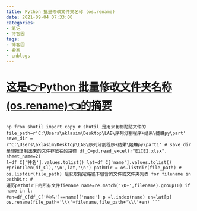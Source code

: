 ```yaml
---
title: Python 批量修改文件夹名称 (os.rename)
date: 2021-09-04 07:33:00
categories:
- 笔记
- 博客园
tags:
- 博客园
- 搬家
- cnblogs
---
```

# [这是👉Python 批量修改文件夹名称 (os.rename)👈的摘要](../../../../2021/09/04/cnblog_15226774/)
<!--more-->
``` import os,re,sys # os是用来切换路径和创建文件夹的。 import pandas as pd import numpy as
np from shutil import copy # shutil 是用来复制黏贴文件的
file_path=r'C:\Users\aklasim\Desktop\LAB\序列分割程序+结果\姬蠊py\part' save_dir =
r'C:\Users\aklasim\Desktop\LAB\序列分割程序+结果\姬蠊py\part1' # save_dir
是想把复制出来的文件存放在的路径 df_C=pd.read_excel(r"E1CE2.xlsx", sheet_name=2)
l=df_C['种名'].values.tolist() lat=df_C['name'].values.tolist()
#print(len(df_Cl),'\n',lat,'\n') pathDir = os.listdir(file_path) #
os.listdir(file_path) 是获取指定路径下包含的文件或文件夹列表 for filename in pathDir: #
遍历pathDir下的所有文件fiename name=re.match('\D+',filename).group(0) if name in l:
#en=df_C[df_C['种名']==name]['name'] p =l.index(name) en=lat[p]
os.rename(file_path+'\\\'+filename,file_path+'\\\'+en) ```


